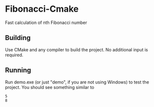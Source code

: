 # Fibonacci-Cmake
Fast calculation of nth Fibonacci number

## Building

Use CMake and any compiler to build the project. No additional input is required.

## Running

Run demo.exe (or just "demo", if you are not using Windows) to test the project. You should see something similar to

```
5
8
```
